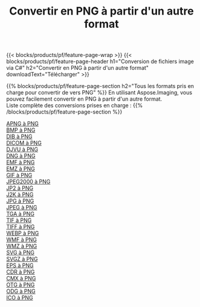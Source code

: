 ﻿---
title: Convertir en PNG à partir d'un autre format 
weight: 3920
url: /fr/net/conversion/to/png 
lang: fr
langdirlevel: 2
locales: zh-hans,ja,it,ru,de,es,fr,nl,id,lt,pl,pt,vi,tr,ko,zh-hant,ar,hi,th,sv,cs,uk,he
description: En utilisant Aspose.Imaging, vous pouvez facilement convertir en PNG à partir d'un autre format
---

{{< blocks/products/pf/feature-page-wrap >}}
{{< blocks/products/pf/feature-page-header h1="Conversion de fichiers image via C#" h2="Convertir en PNG à partir d'un autre format" downloadText="Télécharger" >}}


{{% blocks/products/pf/feature-page-section  h2="Tous les formats pris en charge pour convertir de vers PNG" %}}
En utilisant Aspose.Imaging, vous pouvez facilement convertir en PNG à partir d'un autre format.
<br/>
Liste complète des conversions prises en charge :
{{% /blocks/products/pf/feature-page-section %}}
<div class="container-fluid productfamilypage bg-gray">
    <div class="convertypes bg-gray agp-content section">
        <div class="container">
		<div class="row other-converters">
		    <div class='col-md-2 other-converter remove-lp remove-rp'><a href="/imaging/fr/net/conversion/apng-to-png" >APNG à PNG</a></div>
<div class='col-md-2 other-converter remove-lp remove-rp'><a href="/imaging/fr/net/conversion/bmp-to-png" >BMP à PNG</a></div>
<div class='col-md-2 other-converter remove-lp remove-rp'><a href="/imaging/fr/net/conversion/dib-to-png" >DIB à PNG</a></div>
<div class='col-md-2 other-converter remove-lp remove-rp'><a href="/imaging/fr/net/conversion/dicom-to-png" >DICOM à PNG</a></div>
<div class='col-md-2 other-converter remove-lp remove-rp'><a href="/imaging/fr/net/conversion/djvu-to-png" >DJVU à PNG</a></div>
<div class='col-md-2 other-converter remove-lp remove-rp'><a href="/imaging/fr/net/conversion/dng-to-png" >DNG à PNG</a></div>
<div class='col-md-2 other-converter remove-lp remove-rp'><a href="/imaging/fr/net/conversion/emf-to-png" >EMF à PNG</a></div>
<div class='col-md-2 other-converter remove-lp remove-rp'><a href="/imaging/fr/net/conversion/emz-to-png" >EMZ à PNG</a></div>
<div class='col-md-2 other-converter remove-lp remove-rp'><a href="/imaging/fr/net/conversion/gif-to-png" >GIF à PNG</a></div>
<div class='col-md-2 other-converter remove-lp remove-rp'><a href="/imaging/fr/net/conversion/jpeg2000-to-png" >JPEG2000 à PNG</a></div>
<div class='col-md-2 other-converter remove-lp remove-rp'><a href="/imaging/fr/net/conversion/jp2-to-png" >JP2 à PNG</a></div>
<div class='col-md-2 other-converter remove-lp remove-rp'><a href="/imaging/fr/net/conversion/j2k-to-png" >J2K à PNG</a></div>
<div class='col-md-2 other-converter remove-lp remove-rp'><a href="/imaging/fr/net/conversion/jpg-to-png" >JPG à PNG</a></div>
<div class='col-md-2 other-converter remove-lp remove-rp'><a href="/imaging/fr/net/conversion/jpeg-to-png" >JPEG à PNG</a></div>
<div class='col-md-2 other-converter remove-lp remove-rp'><a href="/imaging/fr/net/conversion/tga-to-png" >TGA à PNG</a></div>
<div class='col-md-2 other-converter remove-lp remove-rp'><a href="/imaging/fr/net/conversion/tif-to-png" >TIF à PNG</a></div>
<div class='col-md-2 other-converter remove-lp remove-rp'><a href="/imaging/fr/net/conversion/tiff-to-png" >TIFF à PNG</a></div>
<div class='col-md-2 other-converter remove-lp remove-rp'><a href="/imaging/fr/net/conversion/webp-to-png" >WEBP à PNG</a></div>
<div class='col-md-2 other-converter remove-lp remove-rp'><a href="/imaging/fr/net/conversion/wmf-to-png" >WMF à PNG</a></div>
<div class='col-md-2 other-converter remove-lp remove-rp'><a href="/imaging/fr/net/conversion/wmz-to-png" >WMZ à PNG</a></div>
<div class='col-md-2 other-converter remove-lp remove-rp'><a href="/imaging/fr/net/conversion/svg-to-png" >SVG à PNG</a></div>
<div class='col-md-2 other-converter remove-lp remove-rp'><a href="/imaging/fr/net/conversion/svgz-to-png" >SVGZ à PNG</a></div>
<div class='col-md-2 other-converter remove-lp remove-rp'><a href="/imaging/fr/net/conversion/eps-to-png" >EPS à PNG</a></div>
<div class='col-md-2 other-converter remove-lp remove-rp'><a href="/imaging/fr/net/conversion/cdr-to-png" >CDR à PNG</a></div>
<div class='col-md-2 other-converter remove-lp remove-rp'><a href="/imaging/fr/net/conversion/cmx-to-png" >CMX à PNG</a></div>
<div class='col-md-2 other-converter remove-lp remove-rp'><a href="/imaging/fr/net/conversion/otg-to-png" >OTG à PNG</a></div>
<div class='col-md-2 other-converter remove-lp remove-rp'><a href="/imaging/fr/net/conversion/odg-to-png" >ODG à PNG</a></div>
<div class='col-md-2 other-converter remove-lp remove-rp'><a href="/imaging/fr/net/conversion/ico-to-png" >ICO à PNG</a></div>
                </div>
        </div>
    </div>
</div>
<br/>

